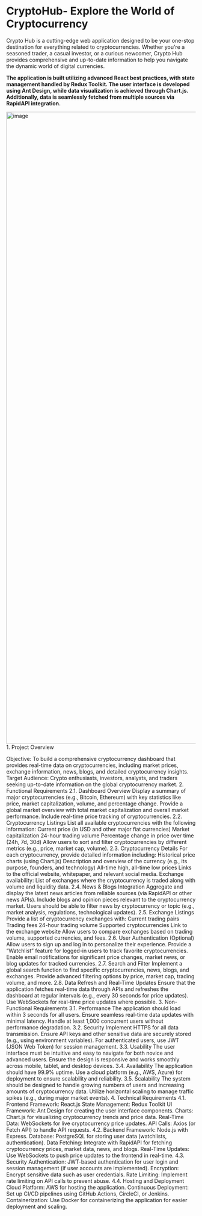 # CryptoHub- Explore the World of Cryptocurrency

Crypto Hub is a cutting-edge web application designed to be your one-stop destination for everything related to cryptocurrencies. Whether you're a seasoned trader, a casual investor, or a curious newcomer, Crypto Hub provides comprehensive and up-to-date information to help you navigate the dynamic world of digital currencies.

**The application is built utilizing advanced React best practices, with state management handled by Redux Toolkit. The user interface is developed using Ant Design, while data visualization is achieved through Chart.js. Additionally, data is seamlessly fetched from multiple sources via RapidAPI integration.**

<img width="1680" alt="image" src="https://github.com/user-attachments/assets/03033127-fb5c-475c-8f5e-2b7df9ee2044">
1. Project Overview

Objective: To build a comprehensive cryptocurrency dashboard that provides real-time data on cryptocurrencies, including market prices, exchange information, news, blogs, and detailed cryptocurrency insights.
Target Audience: Crypto enthusiasts, investors, analysts, and traders seeking up-to-date information on the global cryptocurrency market.
2. Functional Requirements
2.1. Dashboard Overview
Display a summary of major cryptocurrencies (e.g., Bitcoin, Ethereum) with key statistics like price, market capitalization, volume, and percentage change.
Provide a global market overview with total market capitalization and overall market performance.
Include real-time price tracking of cryptocurrencies.
2.2. Cryptocurrency Listings
List all available cryptocurrencies with the following information:
Current price (in USD and other major fiat currencies)
Market capitalization
24-hour trading volume
Percentage change in price over time (24h, 7d, 30d)
Allow users to sort and filter cryptocurrencies by different metrics (e.g., price, market cap, volume).
2.3. Cryptocurrency Details
For each cryptocurrency, provide detailed information including:
Historical price charts (using Chart.js)
Description and overview of the currency (e.g., its purpose, founders, and technology)
All-time high, all-time low prices
Links to the official website, whitepaper, and relevant social media.
Exchange availability: List of exchanges where the cryptocurrency is traded along with volume and liquidity data.
2.4. News & Blogs Integration
Aggregate and display the latest news articles from reliable sources (via RapidAPI or other news APIs).
Include blogs and opinion pieces relevant to the cryptocurrency market.
Users should be able to filter news by cryptocurrency or topic (e.g., market analysis, regulations, technological updates).
2.5. Exchange Listings
Provide a list of cryptocurrency exchanges with:
Current trading pairs
Trading fees
24-hour trading volume
Supported cryptocurrencies
Link to the exchange website
Allow users to compare exchanges based on trading volume, supported currencies, and fees.
2.6. User Authentication (Optional)
Allow users to sign up and log in to personalize their experience.
Provide a “Watchlist” feature for logged-in users to track favorite cryptocurrencies.
Enable email notifications for significant price changes, market news, or blog updates for tracked currencies.
2.7. Search and Filter
Implement a global search function to find specific cryptocurrencies, news, blogs, and exchanges.
Provide advanced filtering options by price, market cap, trading volume, and more.
2.8. Data Refresh and Real-Time Updates
Ensure that the application fetches real-time data through APIs and refreshes the dashboard at regular intervals (e.g., every 30 seconds for price updates).
Use WebSockets for real-time price updates where possible.
3. Non-Functional Requirements
3.1. Performance
The application should load within 3 seconds for all users.
Ensure seamless real-time data updates with minimal latency.
Handle at least 1,000 concurrent users without performance degradation.
3.2. Security
Implement HTTPS for all data transmission.
Ensure API keys and other sensitive data are securely stored (e.g., using environment variables).
For authenticated users, use JWT (JSON Web Token) for session management.
3.3. Usability
The user interface must be intuitive and easy to navigate for both novice and advanced users.
Ensure the design is responsive and works smoothly across mobile, tablet, and desktop devices.
3.4. Availability
The application should have 99.9% uptime.
Use a cloud platform (e.g., AWS, Azure) for deployment to ensure scalability and reliability.
3.5. Scalability
The system should be designed to handle growing numbers of users and increasing amounts of cryptocurrency data.
Utilize horizontal scaling to manage traffic spikes (e.g., during major market events).
4. Technical Requirements
4.1. Frontend
Framework: React.js
State Management: Redux Toolkit
UI Framework: Ant Design for creating the user interface components.
Charts: Chart.js for visualizing cryptocurrency trends and price data.
Real-Time Data: WebSockets for live cryptocurrency price updates.
API Calls: Axios (or Fetch API) to handle API requests.
4.2. Backend
Framework: Node.js with Express.
Database: PostgreSQL for storing user data (watchlists, authentication).
Data Fetching: Integrate with RapidAPI for fetching cryptocurrency prices, market data, news, and blogs.
Real-Time Updates: Use WebSockets to push price updates to the frontend in real-time.
4.3. Security
Authentication: JWT-based authentication for user login and session management (if user accounts are implemented).
Encryption: Encrypt sensitive data such as user credentials.
Rate Limiting: Implement rate limiting on API calls to prevent abuse.
4.4. Hosting and Deployment
Cloud Platform: AWS for hosting the application.
Continuous Deployment: Set up CI/CD pipelines using GitHub Actions, CircleCI, or Jenkins.
Containerization: Use Docker for containerizing the application for easier deployment and scaling.

